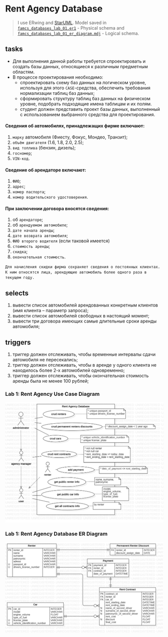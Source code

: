 # Rent Agency Database
> I use ERwing and [StarUML](http://staruml.io/). Model saved in
> [`famcs_databases_lab_01.er1`](https://github.com/vetasavitskaya/famcs_databases_labs/blob/main/famcs_databases_lab_01/famcs_databases_lab_01.er1) - Physical schema and 
> [`famcs_databases_lab_01_er_diagram.mdj`](https://github.com/vetasavitskaya/famcs_databases_labs/blob/main/famcs_databases_lab_01/famcs_databases_lab_01_er_diagram.mdj) - Logical schema.
## tasks
- Для выполнения данной работы требуется спроектировать и создать базы данных, относящиеся к различным предметным областям.
- В процессе проектирования необходимо:
  - спроектировать схему баз данных на логическом уровне, используя для этого `CASE`-средства, обеспечить требования нормализации таблиц баз данных;
  - сформировать структуру таблиц баз данных на физическом уровне, подобрать подходящие имена таблицам и их полям.
  - студент должен представить проект базы данных, выполненный с использованием выбранного средства для проектирования.

#### Сведения об автомобилях, принадлежащих фирме включают:
1. `марку` автомобиля (Фиесту, Фокус, Мондео, Транзит);
2. `объём двигателя` (1.6, 1.8, 2.0, 2.5);
3. `вид топлива` (бензин, дизель);
4. `госномер`;
5. `VIN-код`.

#### Сведение об арендаторе включают:
1. `ФИО`;
2. `адрес`;
3. `номер паспорта`;
4. `номер водительского удостоверения`.

#### При заключении договора вносятся сведения:
1. об `арендаторе`;
2. об `арендуемом автомобиле`;
3. `дате начала аренды`;
4. `дате возврата автомобиля`;
5. `ФИО второго водителя` (если таковой имеется)
6. `стоимость аренды`;
7. `скидка`;
8. `окончательная стоимость`.

`Для начисления скидки фирма сохраняет сведения о постоянных клиентах. К ним относятся лица, арендующие автомобиль более одного раза в текущем году.`

## selects
1. вывести список автомобилей арендованных конкретным клиентов (имя клиента – параметр запроса);
2. вывести список автомобилей свободных в настоящий момент;
3. вывести три договора имеющих самые длительные сроки аренды автомобиля;

## triggers
1. триггер должен отслеживать, чтобы временные интервалы сдачи автомобиля не пересекались;
2. триггер должен отслеживать, чтобы в аренде у одного клиента не находилось более 2-х автомобилей одновременно;
3. триггер должен отслеживать, чтобы окончательная стоимость аренды была не менее 100 рублей;

### Lab 1: Rent Agency Use Case Diagram
![*Rent Agency Use Case Diagram*](https://github.com/vetasavitskaya/famcs_databases_labs/blob/main/famcs_databases_lab_01/Rent%20Agency%20Use%20Case%20Diagram.png)

### Lab 1: Rent Agency Database ER Diagram
![*Rent Agency Database ER Diagram*](https://github.com/vetasavitskaya/famcs_databases_labs/blob/main/famcs_databases_lab_01/Rent%20Agency%20Database%20ER%20Diagram.png)
